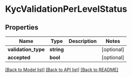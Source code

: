 # KycValidationPerLevelStatus

## Properties
Name | Type | Description | Notes
------------ | ------------- | ------------- | -------------
**validation_type** | **string** |  | [optional] 
**accepted** | **bool** |  | [optional] 

[[Back to Model list]](../README.md#documentation-for-models) [[Back to API list]](../README.md#documentation-for-api-endpoints) [[Back to README]](../README.md)


